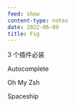 ```yaml
---
feed: show
content-type: notes
date: 2022-06-09
title: Fig
---
```

3 个插件必装

Autocomplete

Oh My Zsh

Spaceship
